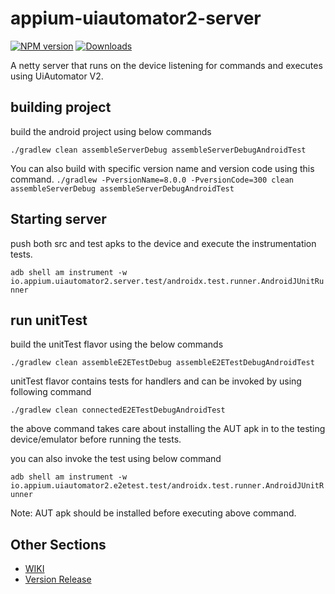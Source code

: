 
# appium-uiautomator2-server

[![NPM version](http://img.shields.io/npm/v/appium-uiautomator2-server.svg)](https://npmjs.org/package/appium-uiautomator2-server)
[![Downloads](http://img.shields.io/npm/dm/appium-uiautomator2-server.svg)](https://npmjs.org/package/appium-uiautomator2-server)

A netty server that runs on the device listening for commands and executes using UiAutomator V2.

## building project

build the android project using below commands

`./gradlew clean assembleServerDebug assembleServerDebugAndroidTest`

You can also build with specific version name and version code using this command.
`./gradlew -PversionName=8.0.0 -PversionCode=300 clean assembleServerDebug assembleServerDebugAndroidTest`

## Starting server

push both src and test apks to the device and execute the instrumentation tests.

`adb shell am instrument -w io.appium.uiautomator2.server.test/androidx.test.runner.AndroidJUnitRunner`

## run unitTest

build the unitTest flavor using the below commands

`./gradlew clean assembleE2ETestDebug assembleE2ETestDebugAndroidTest`

unitTest flavor contains tests for handlers and can be invoked by using following command

`./gradlew clean connectedE2ETestDebugAndroidTest`

the above command takes care about installing the AUT apk in to the testing device/emulator before running the tests.

you can also invoke the test using below command

`adb shell am instrument -w io.appium.uiautomator2.e2etest.test/androidx.test.runner.AndroidJUnitRunner`

Note: AUT apk should be installed before executing above command.

## Other Sections

* [WIKI](https://github.com/appium/appium-uiautomator2-server/wiki)
* [Version Release](https://github.com/appium/appium-uiautomator2-server/blob/master/doc/release.md)
